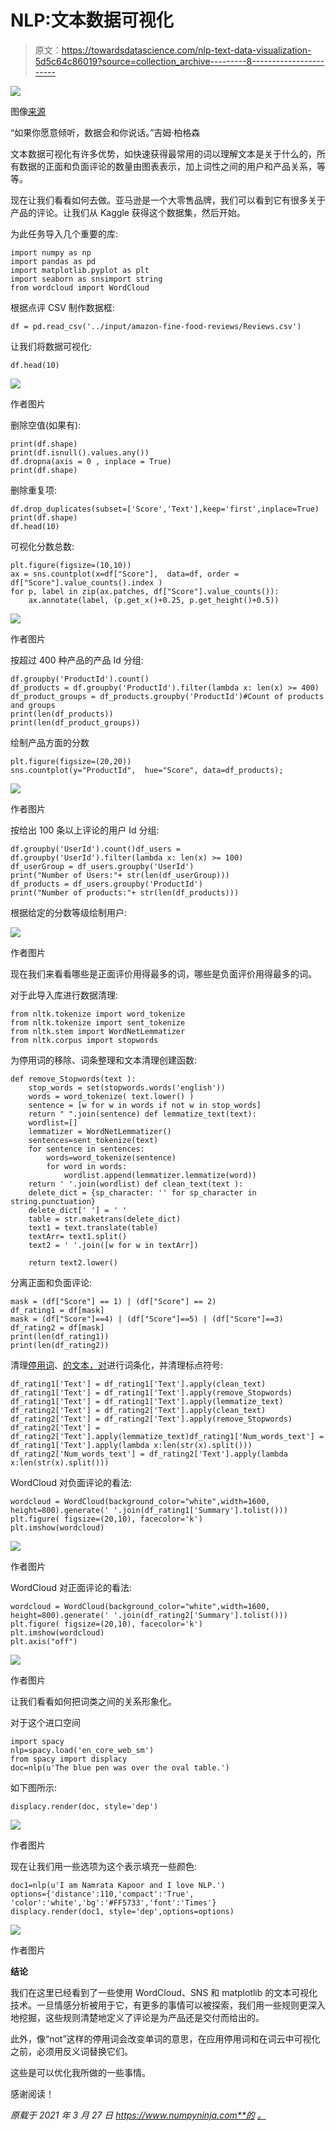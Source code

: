 # NLP:文本数据可视化

> 原文：<https://towardsdatascience.com/nlp-text-data-visualization-5d5c64c86019?source=collection_archive---------8----------------------->

![](img/b97161918c08146ae8efb7797c633854.png)

图像[来源](https://unsplash.com/photos/jrh5lAq-mIs?utm_source=unsplash&utm_medium=referral&utm_content=creditShareLink)

“如果你愿意倾听，数据会和你说话。”吉姆·柏格森

文本数据可视化有许多优势，如快速获得最常用的词以理解文本是关于什么的，所有数据的正面和负面评论的数量由图表表示，加上词性之间的用户和产品关系，等等。

现在让我们看看如何去做。亚马逊是一个大零售品牌，我们可以看到它有很多关于产品的评论。让我们从 Kaggle 获得这个数据集，然后开始。

为此任务导入几个重要的库:

```
import numpy as np
import pandas as pd
import matplotlib.pyplot as plt
import seaborn as snsimport string
from wordcloud import WordCloud
```

根据点评 CSV 制作数据框:

```
df = pd.read_csv('../input/amazon-fine-food-reviews/Reviews.csv')
```

让我们将数据可视化:

```
df.head(10)
```

![](img/9c1d99035cc3e6b7f46a7adea8df795e.png)

作者图片

删除空值(如果有):

```
print(df.shape)
print(df.isnull().values.any())
df.dropna(axis = 0 , inplace = True)
print(df.shape)
```

删除重复项:

```
df.drop_duplicates(subset=['Score','Text'],keep='first',inplace=True)
print(df.shape)
df.head(10)
```

可视化分数总数:

```
plt.figure(figsize=(10,10))
ax = sns.countplot(x=df["Score"],  data=df, order = df["Score"].value_counts().index )
for p, label in zip(ax.patches, df["Score"].value_counts()):   
    ax.annotate(label, (p.get_x()+0.25, p.get_height()+0.5))
```

![](img/07b043a38d82d2ff29abefa870ebd92d.png)

作者图片

按超过 400 种产品的产品 Id 分组:

```
df.groupby('ProductId').count()
df_products = df.groupby('ProductId').filter(lambda x: len(x) >= 400)
df_product_groups = df_products.groupby('ProductId')#Count of products and groups
print(len(df_products))
print(len(df_product_groups))
```

绘制产品方面的分数

```
plt.figure(figsize=(20,20))
sns.countplot(y="ProductId",  hue="Score", data=df_products);
```

![](img/b059d4f7bdeb5637ec89f6dbdf5f6b0f.png)

作者图片

按给出 100 条以上评论的用户 Id 分组:

```
df.groupby('UserId').count()df_users = df.groupby('UserId').filter(lambda x: len(x) >= 100)
df_userGroup = df_users.groupby('UserId')
print("Number of Users:"+ str(len(df_userGroup)))
df_products = df_users.groupby('ProductId')
print("Number of products:"+ str(len(df_products)))
```

根据给定的分数等级绘制用户:

![](img/0adb8f9d7afe9eeb7939c97a8ce48bb2.png)

作者图片

现在我们来看看哪些是正面评价用得最多的词，哪些是负面评价用得最多的词。

对于此导入库进行数据清理:

```
from nltk.tokenize import word_tokenize
from nltk.tokenize import sent_tokenize
from nltk.stem import WordNetLemmatizer 
from nltk.corpus import stopwords
```

为停用词的移除、词条整理和文本清理创建函数:

```
def remove_Stopwords(text ):
    stop_words = set(stopwords.words('english')) 
    words = word_tokenize( text.lower() ) 
    sentence = [w for w in words if not w in stop_words]
    return " ".join(sentence) def lemmatize_text(text):
    wordlist=[]
    lemmatizer = WordNetLemmatizer() 
    sentences=sent_tokenize(text)
    for sentence in sentences:
        words=word_tokenize(sentence)
        for word in words:
            wordlist.append(lemmatizer.lemmatize(word))
    return ' '.join(wordlist) def clean_text(text ): 
    delete_dict = {sp_character: '' for sp_character in string.punctuation} 
    delete_dict[' '] = ' ' 
    table = str.maketrans(delete_dict)
    text1 = text.translate(table)
    textArr= text1.split()
    text2 = ' '.join([w for w in textArr]) 

    return text2.lower()
```

分离正面和负面评论:

```
mask = (df["Score"] == 1) | (df["Score"] == 2)
df_rating1 = df[mask]
mask = (df["Score"]==4) | (df["Score"]==5) | (df["Score"]==3)
df_rating2 = df[mask]
print(len(df_rating1))
print(len(df_rating2))
```

清理[停用词](/nlp-easy-explanation-of-common-terms-with-python-dc7c323a4691)、[的文本，对](/nlp-easy-explanation-of-common-terms-with-python-dc7c323a4691)进行词条化，并清理标点符号:

```
df_rating1['Text'] = df_rating1['Text'].apply(clean_text)
df_rating1['Text'] = df_rating1['Text'].apply(remove_Stopwords)
df_rating1['Text'] = df_rating1['Text'].apply(lemmatize_text) df_rating2['Text'] = df_rating2['Text'].apply(clean_text)
df_rating2['Text'] = df_rating2['Text'].apply(remove_Stopwords)
df_rating2['Text'] = df_rating2['Text'].apply(lemmatize_text)df_rating1['Num_words_text'] = df_rating1['Text'].apply(lambda x:len(str(x).split())) 
df_rating2['Num_words_text'] = df_rating2['Text'].apply(lambda x:len(str(x).split()))
```

WordCloud 对负面评论的看法:

```
wordcloud = WordCloud(background_color="white",width=1600, height=800).generate(' '.join(df_rating1['Summary'].tolist()))
plt.figure( figsize=(20,10), facecolor='k')
plt.imshow(wordcloud)
```

![](img/48e15156f466e0321059c1f8719e2ff7.png)

作者图片

WordCloud 对正面评论的看法:

```
wordcloud = WordCloud(background_color="white",width=1600, height=800).generate(' '.join(df_rating2['Summary'].tolist()))
plt.figure( figsize=(20,10), facecolor='k')
plt.imshow(wordcloud)
plt.axis("off")
```

![](img/01b09daf7eb1a359fc5f0a782911ba7a.png)

作者图片

让我们看看如何把词类之间的关系形象化。

对于这个进口空间

```
import spacy
nlp=spacy.load('en_core_web_sm')
from spacy import displacy
doc=nlp(u'The blue pen was over the oval table.')
```

如下图所示:

```
displacy.render(doc, style='dep')
```

![](img/d31581ba81bc49a23e039099a5fac921.png)

作者图片

现在让我们用一些选项为这个表示填充一些颜色:

```
doc1=nlp(u'I am Namrata Kapoor and I love NLP.')
options={'distance':110,'compact':'True', 'color':'white','bg':'#FF5733','font':'Times'}
displacy.render(doc1, style='dep',options=options)
```

![](img/0ac82ac5f8bbfc77fc0525532e79dc29.png)

作者图片

**结论**

我们在这里已经看到了一些使用 WordCloud、SNS 和 matplotlib 的文本可视化技术。一旦情感分析被用于它，有更多的事情可以被探索，我们用一些规则更深入地挖掘，这些规则清楚地定义了评论是为产品还是交付而给出的。

此外，像“not”这样的停用词会改变单词的意思，在应用停用词和在词云中可视化之前，必须用反义词替换它们。

这些是可以优化我所做的一些事情。

感谢阅读！

*原载于 2021 年 3 月 27 日 https://www.numpyninja.com**的* [*。*](https://www.numpyninja.com/post/nlp-text-data-visualization)